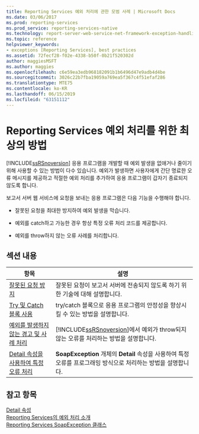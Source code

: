 ```yaml
---
title: Reporting Services 예외 처리에 관한 모범 사례 | Microsoft Docs
ms.date: 03/06/2017
ms.prod: reporting-services
ms.prod_service: reporting-services-native
ms.technology: report-server-web-service-net-framework-exception-handling
ms.topic: reference
helpviewer_keywords:
- exceptions [Reporting Services], best practices
ms.assetid: 72fecf28-f02e-4338-b50f-0b21f520302d
author: maggiesMSFT
ms.author: maggies
ms.openlocfilehash: c6e59ea3edb968182091b1b6496d47e9adb4d4be
ms.sourcegitcommit: 3026c22b7fba19059a769ea5f367c4f51efaf286
ms.translationtype: MTE75
ms.contentlocale: ko-KR
ms.lasthandoff: 06/15/2019
ms.locfileid: "63151112"
---
```

# <a name="best-practices-for-reporting-services-exception-handling"></a>Reporting Services 예외 처리를 위한 최상의 방법
  [!INCLUDE[ssRSnoversion](../../../includes/ssrsnoversion-md.md)] 응용 프로그램을 개발할 때 예외 발생을 없애거나 줄이기 위해 사용할 수 있는 방법이 다수 있습니다. 예외가 발생하면 사용자에게 간단 명료한 오류 메시지를 제공하고 적절한 예외 처리를 추가하여 응용 프로그램이 갑자기 종료되지 않도록 합니다.  
  
 보고서 서버 웹 서비스에 요청을 보내는 응용 프로그램은 다음 기능을 수행해야 합니다.  
  
-   잘못된 요청을 최대한 방지하여 예외 발생을 막습니다.  
  
-   예외를 catch하고 가능한 경우 항상 특정 오류 처리 코드를 제공합니다.  
  
-   예외를 throw하지 않는 오류 사례를 처리합니다.  
  
## <a name="in-this-section"></a>섹션 내용  
  
|항목|설명|  
|-----------|-----------------|  
|[잘못된 요청 방지](../../../reporting-services/report-server-web-service-net-framework-exception-handling/best-practices/preventing-invalid-requests.md)|잘못된 요청이 보고서 서버에 전송되지 않도록 하기 위한 기술에 대해 설명합니다.|  
|[Try 및 Catch 블록 사용](../../../reporting-services/report-server-web-service-net-framework-exception-handling/best-practices/using-try-and-catch-blocks.md)|try/catch 블록으로 응용 프로그램의 안정성을 향상시킬 수 있는 방법을 설명합니다.|  
|[예외를 발생하지 않는 경고 및 사례 처리](../../../reporting-services/report-server-web-service-net-framework-exception-handling/best-practices/handling-warnings-and-cases-that-do-not-cause-exceptions.md)|[!INCLUDE[ssRSnoversion](../../../includes/ssrsnoversion-md.md)]에서 예외가 throw되지 않는 오류를 처리하는 방법을 설명합니다.|  
|[Detail 속성을 사용하여 특정 오류 처리](../../../reporting-services/report-server-web-service-net-framework-exception-handling/best-practices/using-the-detail-property-to-handle-specific-errors.md)|**SoapException** 개체의 **Detail** 속성을 사용하여 특정 오류를 프로그래밍 방식으로 처리하는 방법을 설명합니다.|  
  
## <a name="see-also"></a>참고 항목  
 [Detail 속성](../../../reporting-services/report-server-web-service-net-framework-exception-handling/soapexception-class/detail-property.md)   
 [Reporting Services의 예외 처리 소개](../../../reporting-services/report-server-web-service-net-framework-exception-handling/introducing-exception-handling-in-reporting-services.md)   
 [Reporting Services SoapException 클래스](../../../reporting-services/report-server-web-service-net-framework-exception-handling/soapexception-class/reporting-services-soapexception-class.md)  
  
  

